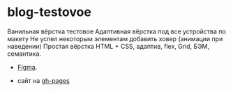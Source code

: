 # blog-testovoe
Ванильная вёрстка тестовое
Адаптивная вёрстка под все устройства по макету
Не успел некоторым элементам добавить ховер (анимации при наведении)
Простая вёрстка HTML + CSS, адаптив, flex, Grid, БЭМ, семантика.

* [Figma](https://www.figma.com/design/l47WOfIQYGb8xlLGubVx5E/Марафон-верстки-№3.-Блог-на-WordPress?node-id=0-1&node-type=canvas&t=DZ88QAlcLslKRJZE-0).

* сайт на [gh-pages](https://romananurov.github.io/blog-testovoe/)


